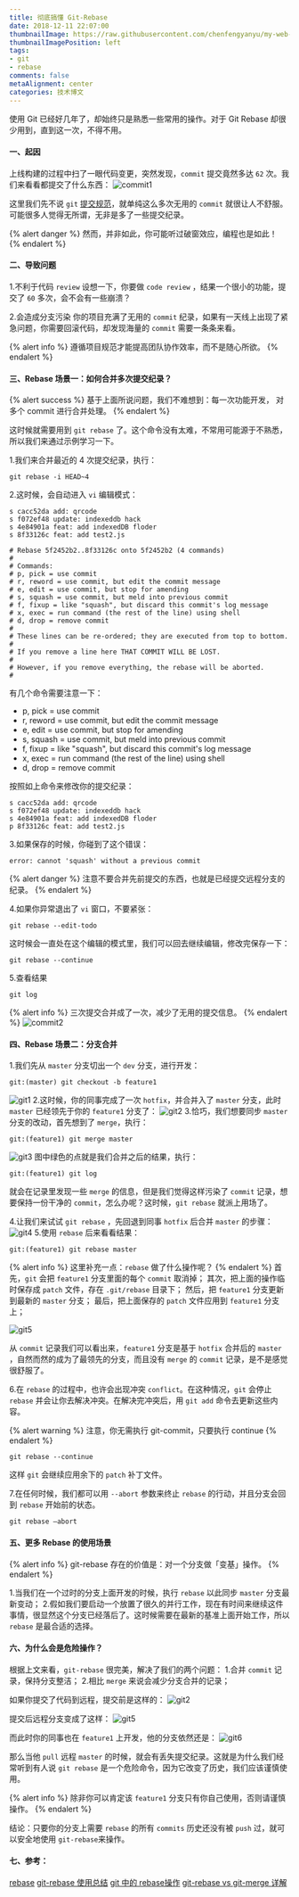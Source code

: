 ```yaml
---
title: 彻底搞懂 Git-Rebase
date: 2018-12-11 22:07:00
thumbnailImage: https://raw.githubusercontent.com/chenfengyanyu/my-web-accumulation/master/images/git-rebase/logo.png
thumbnailImagePosition: left
tags: 
- git
- rebase
comments: false
metaAlignment: center
categories: 技术博文
---
```

使用 Git 已经好几年了，却始终只是熟悉一些常用的操作。对于 Git Rebase 却很少用到，直到这一次，不得不用。
<!-- more -->
#### 一、起因
上线构建的过程中扫了一眼代码变更，突然发现，`commit` 提交竟然多达 `62` 次。我们来看看都提交了什么东西：
![commit1](https://raw.githubusercontent.com/chenfengyanyu/my-web-accumulation/master/images/git-rebase/commit1.png)

这里我们先不说 `git` [提交规范](http://jartto.wang/2018/07/08/git-commit/)，就单纯这么多次无用的 `commit` 就很让人不舒服。可能很多人觉得无所谓，无非是多了一些提交纪录。

{% alert danger %}
然而，并非如此，你可能听过破窗效应，编程也是如此！
{% endalert %}

#### 二、导致问题
1.不利于代码 `review`
设想一下，你要做 `code review` ，结果一个很小的功能，提交了 `60` 多次，会不会有一些崩溃？

2.会造成分支污染
你的项目充满了无用的 `commit` 纪录，如果有一天线上出现了紧急问题，你需要回滚代码，却发现海量的 `commit` 需要一条条来看。

{% alert info %}
遵循项目规范才能提高团队协作效率，而不是随心所欲。
{% endalert %}

#### 三、Rebase 场景一：如何合并多次提交纪录？
{% alert success %}
基于上面所说问题，我们不难想到：每一次功能开发， 对多个 commit 进行合并处理。
{% endalert %}

这时候就需要用到 `git rebase` 了。这个命令没有太难，不常用可能源于不熟悉，所以我们来通过示例学习一下。

1.我们来合并最近的 4 次提交纪录，执行：
```
git rebase -i HEAD~4
```
2.这时候，会自动进入 `vi` 编辑模式：
```
s cacc52da add: qrcode
s f072ef48 update: indexeddb hack
s 4e84901a feat: add indexedDB floder
s 8f33126c feat: add test2.js

# Rebase 5f2452b2..8f33126c onto 5f2452b2 (4 commands)
#
# Commands:
# p, pick = use commit
# r, reword = use commit, but edit the commit message
# e, edit = use commit, but stop for amending
# s, squash = use commit, but meld into previous commit
# f, fixup = like "squash", but discard this commit's log message
# x, exec = run command (the rest of the line) using shell
# d, drop = remove commit
#
# These lines can be re-ordered; they are executed from top to bottom.
#
# If you remove a line here THAT COMMIT WILL BE LOST.
#
# However, if you remove everything, the rebase will be aborted.
#
```
有几个命令需要注意一下：
- p, pick = use commit
- r, reword = use commit, but edit the commit message
- e, edit = use commit, but stop for amending
- s, squash = use commit, but meld into previous commit
- f, fixup = like "squash", but discard this commit's log message
- x, exec = run command (the rest of the line) using shell
- d, drop = remove commit

按照如上命令来修改你的提交纪录：
```
s cacc52da add: qrcode
s f072ef48 update: indexeddb hack
s 4e84901a feat: add indexedDB floder
p 8f33126c feat: add test2.js
```

3.如果保存的时候，你碰到了这个错误：
```
error: cannot 'squash' without a previous commit
```
{% alert danger %}
注意不要合并先前提交的东西，也就是已经提交远程分支的纪录。
{% endalert %}

4.如果你异常退出了 `vi` 窗口，不要紧张：
```
git rebase --edit-todo
```
这时候会一直处在这个编辑的模式里，我们可以回去继续编辑，修改完保存一下：
```
git rebase --continue
```
5.查看结果
```
git log
```
{% alert info %}
三次提交合并成了一次，减少了无用的提交信息。
{% endalert %}
![commit2](https://raw.githubusercontent.com/chenfengyanyu/my-web-accumulation/master/images/git-rebase/commit2.png)

#### 四、Rebase 场景二：分支合并
1.我们先从 `master` 分支切出一个 `dev` 分支，进行开发：
```
git:(master) git checkout -b feature1
```
![git1](https://raw.githubusercontent.com/chenfengyanyu/my-web-accumulation/master/images/git-rebase/git1.png)
2.这时候，你的同事完成了一次 `hotfix`，并合并入了 `master` 分支，此时 `master` 已经领先于你的 `feature1` 分支了：
![git2](https://raw.githubusercontent.com/chenfengyanyu/my-web-accumulation/master/images/git-rebase/git2.png)
3.恰巧，我们想要同步 `master` 分支的改动，首先想到了 `merge`，执行：
```
git:(feature1) git merge master
```
![git3](https://raw.githubusercontent.com/chenfengyanyu/my-web-accumulation/master/images/git-rebase/git3.png)
图中绿色的点就是我们合并之后的结果，执行：
```
git:(feature1) git log
```
就会在记录里发现一些 `merge` 的信息，但是我们觉得这样污染了 `commit` 记录，想要保持一份干净的 `commit`，怎么办呢？这时候，`git rebase` 就派上用场了。

4.让我们来试试 `git rebase` ，先回退到同事 `hotfix` 后合并 `master` 的步骤：
![git4](https://raw.githubusercontent.com/chenfengyanyu/my-web-accumulation/master/images/git-rebase/git4.png)
5.使用 `rebase` 后来看看结果：
```
git:(feature1) git rebase master
```
{% alert info %}
这里补充一点：`rebase` 做了什么操作呢？
{% endalert %}
首先，`git` 会把 `feature1` 分支里面的每个 `commit` 取消掉；
其次，把上面的操作临时保存成 `patch` 文件，存在 `.git/rebase` 目录下；
然后，把 `feature1` 分支更新到最新的 `master` 分支；
最后，把上面保存的 `patch` 文件应用到 `feature1` 分支上；

![git5](https://raw.githubusercontent.com/chenfengyanyu/my-web-accumulation/master/images/git-rebase/git5.png)

从 `commit` 记录我们可以看出来，`feature1` 分支是基于 `hotfix` 合并后的 `master` ，自然而然的成为了最领先的分支，而且没有 `merge` 的 `commit` 记录，是不是感觉很舒服了。

6.在 `rebase` 的过程中，也许会出现冲突 `conflict`。在这种情况，`git` 会停止 `rebase` 并会让你去解决冲突。在解决完冲突后，用 `git add` 命令去更新这些内容。

{% alert warning %}
注意，你无需执行 git-commit，只要执行 continue
{% endalert %}

```
git rebase --continue
```
这样 `git` 会继续应用余下的 `patch` 补丁文件。

7.在任何时候，我们都可以用 `--abort` 参数来终止 `rebase` 的行动，并且分支会回到 `rebase` 开始前的状态。
```
git rebase —abort
```

#### 五、更多 Rebase 的使用场景
{% alert info %}
git-rebase 存在的价值是：对一个分支做「变基」操作。
{% endalert %}

1.当我们在一个过时的分支上面开发的时候，执行 `rebase` 以此同步 `master` 分支最新变动；
2.假如我们要启动一个放置了很久的并行工作，现在有时间来继续这件事情，很显然这个分支已经落后了。这时候需要在最新的基准上面开始工作，所以 `rebase` 是最合适的选择。

#### 六、为什么会是危险操作？
根据上文来看，`git-rebase` 很完美，解决了我们的两个问题：
1.合并 `commit` 记录，保持分支整洁；
2.相比 `merge` 来说会减少分支合并的记录；

如果你提交了代码到远程，提交前是这样的：
![git2](https://raw.githubusercontent.com/chenfengyanyu/my-web-accumulation/master/images/git-rebase/git2.png)

提交后远程分支变成了这样：
![git5](https://raw.githubusercontent.com/chenfengyanyu/my-web-accumulation/master/images/git-rebase/git5.png)

而此时你的同事也在 `feature1` 上开发，他的分支依然还是：
![git6](https://raw.githubusercontent.com/chenfengyanyu/my-web-accumulation/master/images/git-rebase/git6.png)

那么当他 `pull` 远程 `master` 的时候，就会有丢失提交纪录。这就是为什么我们经常听到有人说 `git rebase` 是一个危险命令，因为它改变了历史，我们应该谨慎使用。

{% alert info %}
除非你可以肯定该 `feature1` 分支只有你自己使用，否则请谨慎操作。
{% endalert %}

结论：只要你的分支上需要 `rebase` 的所有 `commits` 历史还没有被 `push` 过，就可以安全地使用 `git-rebase`来操作。

#### 七、参考：
[rebase](http://gitbook.liuhui998.com/4_2.html)
[git-rebase 使用总结](https://cloud.tencent.com/developer/news/231201)
[git 中的 rebase操作](https://blog.csdn.net/gtlbtnq9mr3/article/details/80222523)
[git-rebase vs git-merge 详解](https://www.cnblogs.com/kidsitcn/p/5339382.html)